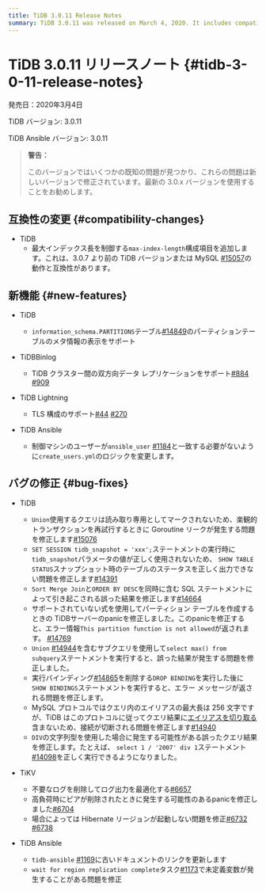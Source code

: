 ```yaml
---
title: TiDB 3.0.11 Release Notes
summary: TiDB 3.0.11 was released on March 4, 2020. It includes compatibility changes, new features, bug fixes, and updates for TiDB, TiDB Binlog, TiDB Lightning, TiKV, and TiDB Ansible. Some known issues are fixed in new versions, so it is recommended to use the latest 3.0.x version.
---
```


# TiDB 3.0.11 リリースノート {#tidb-3-0-11-release-notes}

発売日：2020年3月4日

TiDB バージョン: 3.0.11

TiDB Ansible バージョン: 3.0.11

> **警告：**
>
> このバージョンではいくつかの既知の問題が見つかり、これらの問題は新しいバージョンで修正されています。最新の 3.0.x バージョンを使用することをお勧めします。

## 互換性の変更 {#compatibility-changes}

-   TiDB
    -   最大インデックス長を制御する`max-index-length`構成項目を追加します。これは、3.0.7 より前の TiDB バージョンまたは MySQL [#15057](https://github.com/pingcap/tidb/pull/15057)の動作と互換性があります。

## 新機能 {#new-features}

-   TiDB
    -   `information_schema.PARTITIONS`テーブル[#14849](https://github.com/pingcap/tidb/pull/14849)のパーティションテーブルのメタ情報の表示をサポート

-   TiDBBinlog
    -   TiDB クラスター間の双方向データ レプリケーションをサポート[#884](https://github.com/pingcap/tidb-binlog/pull/884) [#909](https://github.com/pingcap/tidb-binlog/pull/909)

-   TiDB Lightning
    -   TLS 構成のサポート[#44](https://github.com/tikv/importer/pull/44) [#270](https://github.com/pingcap/tidb-lightning/pull/270)

-   TiDB Ansible
    -   制御マシンのユーザーが`ansible_user` [#1184](https://github.com/pingcap/tidb-ansible/pull/1184)と一致する必要がないように`create_users.yml`のロジックを変更します。

## バグの修正 {#bug-fixes}

-   TiDB
    -   `Union`使用するクエリは読み取り専用としてマークされないため、楽観的トランザクションを再試行するときに Goroutine リークが発生する問題を修正します[#15076](https://github.com/pingcap/tidb/pull/15076)
    -   `SET SESSION tidb_snapshot = 'xxx';`ステートメントの実行時に`tidb_snapshot`パラメータの値が正しく使用されないため、 `SHOW TABLE STATUS`スナップショット時のテーブルのステータスを正しく出力できない問題を修正します[#14391](https://github.com/pingcap/tidb/pull/14391)
    -   `Sort Merge Join`と`ORDER BY DESC`を同時に含む SQL ステートメントによって引き起こされる誤った結果を修正します[#14664](https://github.com/pingcap/tidb/pull/14664)
    -   サポートされていない式を使用してパーティション テーブルを作成するときの TiDBサーバーのpanicを修正しました。このpanicを修正すると、エラー情報`This partition function is not allowed`が返されます。 [#14769](https://github.com/pingcap/tidb/pull/14769)
    -   `Union` [#14944](https://github.com/pingcap/tidb/pull/14944)を含むサブクエリを使用して`select max() from subquery`ステートメントを実行すると、誤った結果が発生する問題を修正しました。
    -   実行バインディング[#14865](https://github.com/pingcap/tidb/pull/14865)を削除する`DROP BINDING`を実行した後に`SHOW BINDINGS`ステートメントを実行すると、エラー メッセージが返される問題を修正します。
    -   MySQL プロトコルではクエリ内のエイリアスの最大長は 256 文字ですが、TiDB はこのプロトコルに従ってクエリ結果に[エイリアスを切り取る](https://dev.mysql.com/doc/refman/8.0/en/identifier-length.html)含まないため、接続が切断される問題を修正します[#14940](https://github.com/pingcap/tidb/pull/14940)
    -   `DIV`の文字列型を使用した場合に発生する可能性がある誤ったクエリ結果を修正します。たとえば、 `select 1 / '2007' div 1`ステートメント[#14098](https://github.com/pingcap/tidb/pull/14098)を正しく実行できるようになりました。

-   TiKV
    -   不要なログを削除してログ出力を最適化する[#6657](https://github.com/tikv/tikv/pull/6657)
    -   高負荷時にピアが削除されたときに発生する可能性のあるpanicを修正しました[#6704](https://github.com/tikv/tikv/pull/6704)
    -   場合によっては Hibernate リージョンが起動しない問題を修正[#6732](https://github.com/tikv/tikv/pull/6732) [#6738](https://github.com/tikv/tikv/pull/6738)

-   TiDB Ansible
    -   `tidb-ansible` [#1169](https://github.com/pingcap/tidb-ansible/pull/1169)に古いドキュメントのリンクを更新します
    -   `wait for region replication complete`タスク[#1173](https://github.com/pingcap/tidb-ansible/pull/1173)で未定義変数が発生することがある問題を修正
